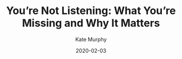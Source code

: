 ---
title: "You’re Not Listening: What You’re Missing and Why It Matters"
author: "Kate   Murphy"
isbn: "1473561108"
isbn13: "9781473561106"
rating: "4"
publisher: "Vintage Digital"
pages: ""
publishYear: "2020"
read: "2020"
goodreads_id: "45015706"
language: "en"
date: "2020-02-03"
---